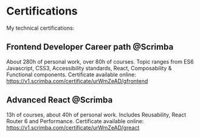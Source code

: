 # Certifications
My technical certifications:

## Frontend Developer Career path @Scrimba
About 280h of personal work, over 80h of courses. Topic ranges from ES6 Javascript, CSS3, Accessibility standards, React, Composability & Functional components. 
Certificate available online: https://v1.scrimba.com/certificate/urWmZeAD/gfrontend

## Advanced React @Scrimba
13h of courses, about 40h of personal work. Includes Reusability, React Router 6 and Performance.
Certificate available online: https://v1.scrimba.com/certificate/urWmZeAD/greact
